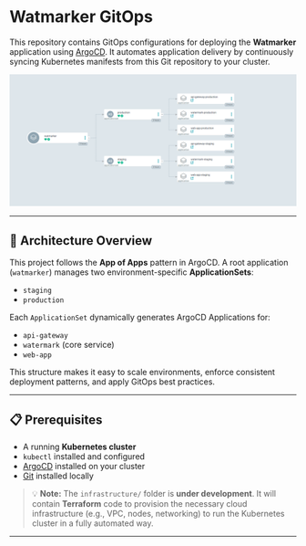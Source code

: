# Watmarker GitOps

This repository contains GitOps configurations for deploying the **Watmarker** application using [ArgoCD](https://argo-cd.readthedocs.io/). It automates application delivery by continuously syncing Kubernetes manifests from this Git repository to your cluster.

![ArgoCD Deployment](https://github.com/brandoyts/watmarker-gitops/raw/master/diagrams/argocd.png "argocd deployment")

---

## 🧠 Architecture Overview

This project follows the **App of Apps** pattern in ArgoCD. A root application (`watmarker`) manages two environment-specific **ApplicationSets**:

- `staging`
- `production`

Each `ApplicationSet` dynamically generates ArgoCD Applications for:

- `api-gateway`
- `watermark` (core service)
- `web-app`

This structure makes it easy to scale environments, enforce consistent deployment patterns, and apply GitOps best practices.

---

## 📋 Prerequisites

- A running **Kubernetes cluster**
- `kubectl` installed and configured
- [ArgoCD](https://argo-cd.readthedocs.io/) installed on your cluster
- [Git](https://git-scm.com/) installed locally

> 💡 **Note:** The `infrastructure/` folder is **under development**. It will contain **Terraform** code to provision the necessary cloud infrastructure (e.g., VPC, nodes, networking) to run the Kubernetes cluster in a fully automated way.

---
